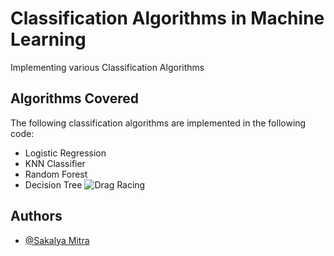 
# Classification Algorithms in Machine Learning

Implementing various Classification Algorithms

## Algorithms Covered
The following classification algorithms are implemented in the following code:
- Logistic Regression
- KNN Classifier
- Random Forest
- Decision Tree
![Drag Racing](Dragster.jpg)

## Authors

- [@Sakalya Mitra](https://github.com/Sakalya100)

  
